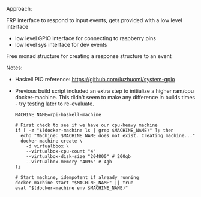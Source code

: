 Approach:

FRP interface to respond to input events, gets provided with a low level interface
  * low level GPIO interface for connecting to raspberry pins
  * low level sys interface for dev events

Free monad structure for creating a response structure to an event

Notes:

* Haskell PIO reference: https://github.com/luzhuomi/system-gpio

* Previous build script included an extra step to initialize a higher ram/cpu docker-machine. This didn't seem to make any difference in builds times - try testing later to re-evaluate.

  ```
  MACHINE_NAME=rpi-haskell-machine

  # First check to see if we have our cpu-heavy machine
  if [ -z "$(docker-machine ls | grep $MACHINE_NAME)" ]; then
    echo "Machine: $MACHINE_NAME does not exist. Creating machine..."
    docker-machine create \
      -d virtualbbox \
      --virtualbox-cpu-count "4"
      --virtualbox-disk-size "204800" # 200gb
      --virtualbox-memory "4096" # 4gb
  fi

  # Start machine, idempotent if already running
  docker-machine start "$MACHINE_NAME" || true
  eval "$(docker-machine env $MACHINE_NAME)"
  ```
